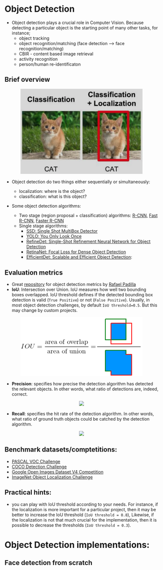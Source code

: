 # Object Detection
- Object detection plays a crucial role in Computer Vision. Because detecting a particular object is the starting point of many other tasks, for instance;
    - object tracking
    - object recognition/matching (face detection --> face recognition/matching)
    - CBIR - content based image retrieval
    - activity recognition
    - person/human re-identificaton

## Brief overview
<p align="center"><img src="https://github.com/Machine-Learning-Tokyo/practical-ml-implementations/blob/master/imgs/classification_vs_object_detection.png" width="400"></p>

- Object detection do two things either sequentially or simultaneously:
    - localization: where is the object?
    - classification: what is this object?
    
- Some object detection algorithms:
    - Two stage (region proposal + classification) algorithms: [R-CNN](https://arxiv.org/abs/1311.2524), [Fast R-CNN](https://arxiv.org/abs/1504.08083), [Faster R-CNN](https://arxiv.org/abs/1506.01497)
    - Single stage algorithms:
        - [SSD: Single Shot MultiBox Detector](https://arxiv.org/abs/1512.02325)
        - [YOLO: You Only Look Once](https://arxiv.org/abs/1506.02640)
        - [RefineDet: Single-Shot Refinement Neural Network for Object Detection](http://openaccess.thecvf.com/content_cvpr_2018/papers/Zhang_Single-Shot_Refinement_Neural_CVPR_2018_paper.pdf)
        - [RetinaNet: Focal Loss for Dense Object Detection](http://openaccess.thecvf.com/content_ICCV_2017/papers/Lin_Focal_Loss_for_ICCV_2017_paper.pdf)
        - [EfficientDet: Scalable and Efficient Object Detection](https://arxiv.org/abs/1911.09070): 


## Evaluation metrics
- Great [repository](https://github.com/rafaelpadilla/Object-Detection-Metrics) for object detection metrics by [Rafael Padilla](https://www.linkedin.com/in/rafael-padilla/)
- **IoU**: Intersection over Union. IoU measures how well two bounding boxes overlapped. IoU threshold defines if the detected bounding box detection is valid (`True Positive`) or not (`False Positive`). Usually, in most object detection challenges, by default `IoU threshold=0.5`. But this may change by custom projects. 

<p align="center"><img src="https://github.com/Machine-Learning-Tokyo/practical-ml-implementations/blob/master/imgs/iou.png" width="400"></p>

- **Precision**: specifies how precise the detection algorithm has detected the relevant objects. In other words, what ratio of detections are, indeed, correct.   

<p align="center"> 
<img src="http://latex.codecogs.com/gif.latex?Precision%20%3D%20%5Cfrac%7BTP%7D%7BTP&plus;FP%7D%3D%5Cfrac%7BTP%7D%7B%5Ctext%7Ball%20detections%7D%7D">
</p>

- **Recall**: specifies the hit rate of the detection algorithm. In other words, what ratio of ground truth objects could be catched by the detection algorithm.   

<p align="center"> 
<img src="http://latex.codecogs.com/gif.latex?Recall%20%3D%20%5Cfrac%7BTP%7D%7BTP&plus;FN%7D%3D%5Cfrac%7BTP%7D%7B%5Ctext%7Ball%20ground%20truths%7D%7D">
</p>

## Benchmark datasets/comptetitions:
- [PASCAL VOC Challenge](http://host.robots.ox.ac.uk/pascal/VOC/)
- [COCO Detection Challenge](https://competitions.codalab.org/competitions/5181)
- [Google Open Images Dataset V4 Competition](https://storage.googleapis.com/openimages/web/challenge.html)
- [ImageNet Object Localization Challenge](https://www.kaggle.com/c/imagenet-object-detection-challenge)

## Practical hints:
- you can play with IoU threshold according to your needs. For instance, if the localization is more important for a particular project, then it may be better to increase the IoU threshold (`IoU threshold = 0.8`), Likewise, if the localization is not that much crucial for the implementation, then it is possible to decrease the thresholds (`IoU threshold = 0.3`).

# Object Detection implementations:
## Face detection from scratch


